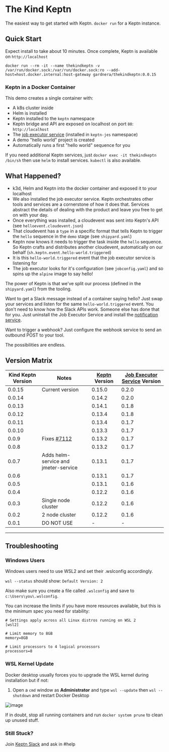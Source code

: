 # The Kind Keptn

The easiest way to get started with Keptn. `docker run` for a Keptn instance.

## Quick Start

Expect install to take about 10 minutes. Once complete, Keptn is available on `http://localhost`

```
docker run --rm -it --name thekindkeptn -v /var/run/docker.sock:/var/run/docker.sock:ro --add-host=host.docker.internal:host-gateway gardnera/thekindkeptn:0.0.15
```

### Keptn in a Docker Container

This demo creates a single container with:
- A k8s cluster inside
- Helm is installed
- Keptn installed to the `keptn` namespace
- Keptn bridge and API are exposed on localhost on port `80`: `http://localhost`
- The [job executor service](https://github.com/keptn-contrib/job-executor-service) (installed in `keptn-jes` namespace)
- A demo "hello world" project is created
- Automatically runs a first "hello world" sequence for you

If you need additional Keptn services, just `docker exec -it thekindkeptn /bin/sh` then use `helm` to install services. `kubectl` is also available.

## What Happened?
- k3d, Helm and Keptn into the docker container and exposed it to your localhost
- We also installed the job executor service. Keptn orchestrates other tools and services are a cornerstone of how it does that. Services abstract the details of dealing with the product and leave you free to get on with your day.
- Once everything was installed, a cloudevent was sent into Keptn's API (see `helloevent.cloudevent.json`)
- That cloudevent has a `type` in a specific format that tells Keptn to trigger the `hello` sequence in the `demo` stage (see `shipyard.yaml`)
- Keptn now knows it needs to trigger the task inside the `hello` sequence. So Keptn crafts and distributes another cloudevent, automatically on our behalf (`sh.keptn.event.hello-world.triggered`)
- It is this `hello-world.triggered` event that the job executor service is listening for
- The job executor looks for it's configuration (see `jobconfig.yaml`) and so spins up the `alpine` image to say hello!


The power of Keptn is that we've split our process (defined in the `shipyard.yaml`) from the tooling.

Want to get a Slack message instead of a container saying hello? Just swap your services and listen for the same `hello-world.triggered` event. You don't need to know how the Slack APIs work. Someone else has done that for you. Just uninstall the Job Executor Service and install the [notification service](https://github.com/keptn-contrib/notification-service).

Want to trigger a webhook? Just configure the webhook service to send an outbound POST to your tool.

The possibilities are endless.

## Version Matrix

| Kind Keptn Version | Notes                                                     | [Keptn](https://keptn.sh) Version | [Job Executor Service](https://github.com/keptn-contrib/job-executor-service) Version |
|--------------------|-----------------------------------------------------------|-----------------------------------|---------------------------------------------------------------------------------------|
| 0.0.15             | Current version                                           |    0.15.0                         |             0.2.0                                                                     |
| 0.0.14             |                                                           |    0.14.2                         |             0.2.0                                                                     |
| 0.0.13             |                                                           |    0.14.1                         |             0.1.8                                                                     |
| 0.0.12             |                                                           |    0.13.4                         |             0.1.8                                                                     |
| 0.0.11             |                                                           |    0.13.4                         |             0.1.7                                                                     |
| 0.0.10             |                                                           |    0.13.3                         |             0.1.7                                                                     |
| 0.0.9              | Fixes [#7112](https://github.com/keptn/keptn/issues/7112) |    0.13.2                         |             0.1.7                                                                     |
| 0.0.8              |                                                           |    0.13.2                         |             0.1.7                                                                     |
| 0.0.7              | Adds helm-service and jmeter-service                      |    0.13.1                         |             0.1.7                                                                     |
| 0.0.6              |                                                           |    0.13.1                         |             0.1.7                                                                     |
| 0.0.5              |                                                           |    0.13.1                         |             0.1.6                                                                     |
| 0.0.4              |                                                           |    0.12.2                         |             0.1.6                                                                     |
| 0.0.3              | Single node cluster                                       |    0.12.2                         |             0.1.6                                                                     |
| 0.0.2              | 2 node cluster                                            |    0.12.2                         |             0.1.6                                                                     |
| 0.0.1              | DO NOT USE                                                |       -                           |               -                                                                       |

-------------------------------------------------------------------------------------------------------------------------------

## Troubleshooting

### Windows Users
Windows users need to use WSL2 and set their .wslconfig accordingly.

`wsl --status` should show: `Default Version: 2`

Also make sure you create a file called `.wslconfig` and save to `c:\Users\you\.wslconfig`.

You can increase the limits if you have more resources available, but this is the minimum spec you need for stability:
```
# Settings apply across all Linux distros running on WSL 2
[wsl2]

# Limit memory to 8GB
memory=8GB

# Limit processors to 4 logical processors
processors=8
```

### WSL Kernel Update
Docker desktop usually forces you to upgrade the WSL kernel during installation but if not:

1. Open a `cmd` window as **Administrator** and type `wsl --update` then `wsl --shutdown` and restart Docker Desktop

![image](https://user-images.githubusercontent.com/26523841/155234144-37ac614e-7535-4ca9-a1b5-8e0b0c7b1636.png)

If in doubt, stop all running containers and run `docker system prune` to clean up unused stuff.

### Still Stuck?
Join [Keptn Slack](https://slack.keptn.sh) and ask in #help

